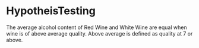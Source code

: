 # HypotheisTesting
The average alcohol content of Red Wine and White Wine are equal when wine is of above average quality.  Above average is defined as quality at 7 or above.
